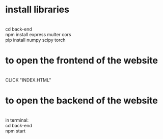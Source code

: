 <br> <h1><strong>install libraries</strong></h1>
<br> cd back-end 
<br> npm install express multer cors
<br> pip install numpy scipy torch
<h1><strong>to open the frontend of the website</strong></h1>
<br> CLICK "INDEX.HTML"
<br> <h1><strong>to open the backend of the website</strong></h1>
<br> in terminal:
<br> cd back-end
<br> npm start


